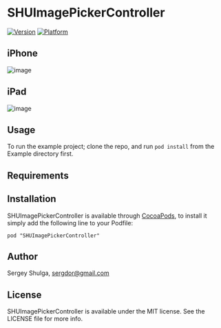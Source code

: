 # SHUImagePickerController

[![Version](http://cocoapod-badges.herokuapp.com/v/SHUImagePickerController/badge.png)](http://cocoadocs.org/docsets/SHUImagePickerController)
[![Platform](http://cocoapod-badges.herokuapp.com/p/SHUImagePickerController/badge.png)](http://cocoadocs.org/docsets/SHUImagePickerController)
## iPhone
![image](http://i.imgur.com/7eqRDGa.png)

## iPad
![image](http://i.imgur.com/TGbLPKJ.png)

## Usage

To run the example project; clone the repo, and run `pod install` from the Example directory first.

## Requirements

## Installation

SHUImagePickerController is available through [CocoaPods](http://cocoapods.org), to install
it simply add the following line to your Podfile:

    pod "SHUImagePickerController"

## Author

Sergey Shulga, sergdor@gmail.com

## License

SHUImagePickerController is available under the MIT license. See the LICENSE file for more info.

